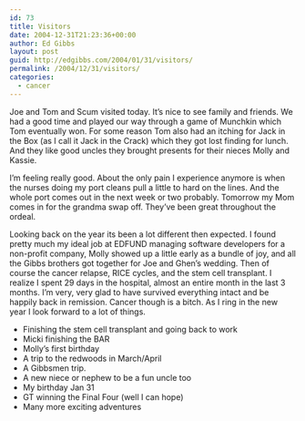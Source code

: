 ```yaml
---
id: 73
title: Visitors
date: 2004-12-31T21:23:36+00:00
author: Ed Gibbs
layout: post
guid: http://edgibbs.com/2004/01/31/visitors/
permalink: /2004/12/31/visitors/
categories:
  - cancer
---
```

Joe and Tom and Scum visited today. It&#8217;s nice to see family and friends. We had a good time and played our way through a game of Munchkin which Tom eventually won. For some reason Tom also had an itching for Jack in the Box (as I call it Jack in the Crack) which they got lost finding for lunch. And they like good uncles they brought presents for their nieces Molly and Kassie. 

I&#8217;m feeling really good. About the only pain I experience anymore is when the nurses doing my port cleans pull a little to hard on the lines. And the whole port comes out in the next week or two probably. Tomorrow my Mom comes in for the grandma swap off. They&#8217;ve been great throughout the ordeal.

Looking back on the year its been a lot different then expected. I found pretty much my ideal job at EDFUND managing software developers for a non-profit company, Molly showed up a little early as a bundle of joy, and all the Gibbs brothers got together for Joe and Ghen&#8217;s wedding. Then of course the cancer relapse, RICE cycles, and the stem cell transplant. I realize I spent 29 days in the hospital, almost an entire month in the last 3 months. I&#8217;m very, very glad to have survived everything intact and be happily back in remission. Cancer though is a bitch. As I ring in the new year I look forward to a lot of things.

  * Finishing the stem cell transplant and going back to work
  * Micki finishing the BAR
  * Molly&#8217;s first birthday
  * A trip to the redwoods in March/April
  * A Gibbsmen trip.
  * A new niece or nephew to be a fun uncle too
  * My birthday Jan 31
  * GT winning the Final Four (well I can hope)
  * Many more exciting adventures